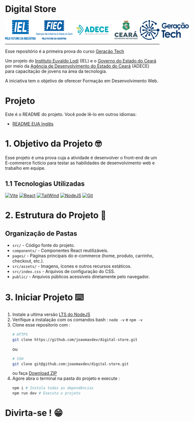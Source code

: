 # Digital Store

<div
  style="display: flex; justify-content: space-between;"
>
  <img
    src="../imgs/logo-iel.png"
    alt="Instituto Euvaldo Lodi"
    width="100"
  >
  <img
    src="../imgs/logo-fiec.png"
    alt="Fundação Indaiatubana de Educação e Cultura" width="120"
  >
  <img
    src="../imgs/logo-adece.png"
    alt="Agência de Desenvolvimento do Estado do Ceará" width="130"
  >
  <img
    src="../imgs/logo-governo-ceara.png"
    alt="Governo do Estado do Ceará"
    width="90"
  >
  <img
    src="../imgs/logo-geracao-tech.png"
    alt="Governo do Estado do Ceará"
    width="160"
  >
</div>

---

Esse repositório é a primeira prova do curso [Geração Tech](https://geracaotech.iel-ce.org.br/)

Um projeto do [Instituto Euvaldo Lodi](https://www.ielbahia.com.br/) (IEL) e o [Governo do Estado do Ceará](https://www.ceara.gov.br/) por meio da [Agência de Desenvolvimento do Estado do Ceará](https://www.adece.ce.gov.br/) (ADECE) para capacitação de jovens na área da tecnologia.

A iniciativa tem o objetivo de oferecer Formação em Desenvolvimento Web.

# Projeto

Este é o README do projeto. Você pode lê-lo em outros idiomas:

- [README EUA Inglês](../README.md)

# 1. Objetivo da Projeto 🤓

Esse projeto é uma prova cuja a atividade é desenvolver o front-end de um E-commerce fictício para testar as habilidades de desenvolvimento web e trabalho em equipe.

## 1.1 Tecnologias Utilizadas

<!-- ![JavaScript](https://skillicons.dev/icons?i=js)
![HTML](https://skillicons.dev/icons?i=html)
![CSS](https://skillicons.dev/icons?i=css) -->

[![Vite](https://skillicons.dev/icons?i=vite)](https://vitejs.dev/)
[![React](https://skillicons.dev/icons?i=react)](https://react.dev/)
[![TailWind](https://skillicons.dev/icons?i=tailwind)](https://tailwindcss.com/)
[![NodeJS](https://skillicons.dev/icons?i=nodejs)](https://nodejs.org/)
[![Git](https://skillicons.dev/icons?i=git)](https://git-scm.com/)

# 2. Estrutura do Projeto 📂

## Organização de Pastas

- `src/` - Código fonte do projeto.
- `components/` - Componentes React reutilizáveis.
- `pages/` - Páginas principais do e-commerce (home, produto, carrinho, checkout, etc.).
- `src/assets/` - Imagens, ícones e outros recursos estáticos.
- `src/index.css` - Arquivos de configuração do CSS.
- `public/` - Arquivos públicos acessíveis diretamente pelo navegador.

# 3. Iniciar Projeto ⌨️

1. Instale a ultima versão [LTS do NodeJS](https://nodejs.org/)
2. Verifique a instalação com os comandos bash : `node -v` e `npm -v`
3. Clone esse repositorio com :
   ```bash
   # HTTPS
   git clone https://github.com/joaomaxdev/digital-store.git
   ```
   ou
   ```bash
   # SSH
   git clone git@github.com:joaomaxdev/digital-store.git
   ```
   ou faça [Download ZIP](https://github.com/joaomaxdev/digital-store/archive/refs/heads/main.zip)
4. Agore abra o terminal na pasta do projeto e execute :
   ```bash
   npm i # Instala todas as dependências
   npm run dev # Executa o projeto
   ```

# Divirta-se ! 😁
